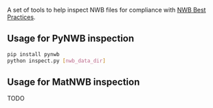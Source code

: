 A set of tools to help inspect NWB files for compliance with [NWB Best Practices](https://www.nwb.org/best-practices/).

## Usage for PyNWB inspection

```bash
pip install pynwb
python inspect.py [nwb_data_dir]
```

## Usage for MatNWB inspection

TODO
